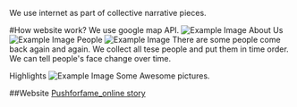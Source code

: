 We use internet as part of collective narrative pieces. 

#How website work?
We use google map API.
![Example Image](http://feng-yuting.com/wp-content/uploads/2014/03/Screen-Shot-2014-03-28-at-11.18.53-AM.png "Example Image")
About Us
![Example Image](http://feng-yuting.com/wp-content/uploads/2014/03/Screen-Shot-2014-03-28-at-11.19.09-AM.png "Example Image")
People
![Example Image](http://feng-yuting.com/wp-content/uploads/2014/03/Screen-Shot-2014-03-28-at-11.19.42-AM.png "Example Image")
There are some people come back again and again. We collect all tese people and put them in time order. We can tell people's face change over time.

Highlights
![Example Image](http://feng-yuting.com/wp-content/uploads/2014/03/Screen-Shot-2014-03-28-at-11.19.22-AM.png "Example Image")
Some Awesome pictures.

##Website 
[Pushforfame_online story](http://pushforfame.herokuapp.com/ "Example Link")



